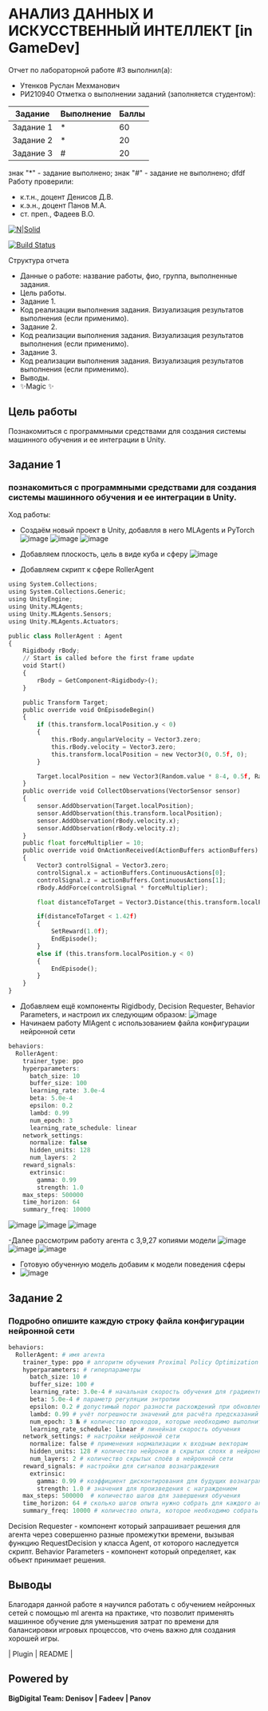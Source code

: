 # АНАЛИЗ ДАННЫХ И ИСКУССТВЕННЫЙ ИНТЕЛЛЕКТ [in GameDev]
Отчет по лабораторной работе #3 выполнил(а):
- Утенков Руслан Мехманович
- РИ210940
Отметка о выполнении заданий (заполняется студентом):

| Задание | Выполнение | Баллы |
| ------ | ------ | ------ |
| Задание 1 | * | 60 |
| Задание 2 | * | 20 |
| Задание 3 | # | 20 |

знак "*" - задание выполнено; знак "#" - задание не выполнено;
dfdf
Работу проверили:
- к.т.н., доцент Денисов Д.В.
- к.э.н., доцент Панов М.А.
- ст. преп., Фадеев В.О.

[![N|Solid](https://cldup.com/dTxpPi9lDf.thumb.png)](https://nodesource.com/products/nsolid)

[![Build Status](https://travis-ci.org/joemccann/dillinger.svg?branch=master)](https://travis-ci.org/joemccann/dillinger)

Структура отчета

- Данные о работе: название работы, фио, группа, выполненные задания.
- Цель работы.
- Задание 1.
- Код реализации выполнения задания. Визуализация результатов выполнения (если применимо).
- Задание 2.
- Код реализации выполнения задания. Визуализация результатов выполнения (если применимо).
- Задание 3.
- Код реализации выполнения задания. Визуализация результатов выполнения (если применимо).
- Выводы.
- ✨Magic ✨

## Цель работы
Познакомиться с программными средствами для создания системы машинного обучения и ее интеграции в Unity.

## Задание 1
### познакомиться с программными средствами для создания системы машинного обучения и ее интеграции в Unity.
Ход работы:
- Создаём новый проект в Unity, добавлля в него MLAgents и PyTorch
![image](https://user-images.githubusercontent.com/77449049/200846995-87b3ca01-d9b4-4d81-9d54-a9d0958b2ff3.png)
![image](https://user-images.githubusercontent.com/77449049/200848470-71c03d89-07cc-4488-bc27-3c820e82bc73.png)
![image](https://user-images.githubusercontent.com/77449049/200849660-5b040c41-53f1-47c2-822c-a0caf09a3b5f.png)


- Добавляем плоскость, цель в виде куба и сферу ![image](https://user-images.githubusercontent.com/77449049/198318367-7a549859-80a1-49c8-b5ad-2d3b062100a9.png)
- Добавляем скрипт к сфере RollerAgent

```py
using System.Collections;
using System.Collections.Generic;
using UnityEngine;
using Unity.MLAgents;
using Unity.MLAgents.Sensors;
using Unity.MLAgents.Actuators;

public class RollerAgent : Agent
{
    Rigidbody rBody;
    // Start is called before the first frame update
    void Start()
    {
        rBody = GetComponent<Rigidbody>();
    }

    public Transform Target;
    public override void OnEpisodeBegin()
    {
        if (this.transform.localPosition.y < 0)
        {
            this.rBody.angularVelocity = Vector3.zero;
            this.rBody.velocity = Vector3.zero;
            this.transform.localPosition = new Vector3(0, 0.5f, 0);
        }

        Target.localPosition = new Vector3(Random.value * 8-4, 0.5f, Random.value * 8-4);
    }
    public override void CollectObservations(VectorSensor sensor)
    {
        sensor.AddObservation(Target.localPosition);
        sensor.AddObservation(this.transform.localPosition);
        sensor.AddObservation(rBody.velocity.x);
        sensor.AddObservation(rBody.velocity.z);
    }
    public float forceMultiplier = 10;
    public override void OnActionReceived(ActionBuffers actionBuffers)
    {
        Vector3 controlSignal = Vector3.zero;
        controlSignal.x = actionBuffers.ContinuousActions[0];
        controlSignal.z = actionBuffers.ContinuousActions[1];
        rBody.AddForce(controlSignal * forceMultiplier);

        float distanceToTarget = Vector3.Distance(this.transform.localPosition, Target.localPosition);

        if(distanceToTarget < 1.42f)
        {
            SetReward(1.0f);
            EndEpisode();
        }
        else if (this.transform.localPosition.y < 0)
        {
            EndEpisode();
        }
    }
}
```
- Добавляем ещё компоненты Rigidbody, Decision Requester, Behavior Parameters, и настроил их следующим образом: 
![image](https://user-images.githubusercontent.com/77449049/198334038-c73a8934-953a-4ef2-8172-b7b5eae3d435.png)
- Начинаем работу MlAgent с использованием файла конфигурации нейронной сети

```js
behaviors:
  RollerAgent:
    trainer_type: ppo
    hyperparameters:
      batch_size: 10
      buffer_size: 100
      learning_rate: 3.0e-4
      beta: 5.0e-4
      epsilon: 0.2
      lambd: 0.99
      num_epoch: 3
      learning_rate_schedule: linear
    network_settings:
      normalize: false
      hidden_units: 128
      num_layers: 2
    reward_signals:
      extrinsic:
        gamma: 0.99
        strength: 1.0
    max_steps: 500000
    time_horizon: 64
    summary_freq: 10000
```
![image](https://user-images.githubusercontent.com/77449049/200870787-cdb2dc3f-044e-4f62-a704-ffcc80468f90.png)
![image](https://user-images.githubusercontent.com/77449049/200870985-82555238-cf76-44b8-93a8-061e2d1718e3.png)
![image](https://user-images.githubusercontent.com/77449049/200871045-e68f8190-dce3-4666-8611-4b95a20ddb0d.png)

-Далее рассмотрим работу агента с 3,9,27 копиями модели
![image](https://user-images.githubusercontent.com/77449049/200871593-9cfafe7e-cf18-4754-9ea0-1aff9627f5b2.png)
![image](https://user-images.githubusercontent.com/77449049/200871613-5255f70f-600b-4234-bade-1815bab0c4a0.png)
![image](https://user-images.githubusercontent.com/77449049/200871643-015866dd-29bb-4e36-9d26-26ca716ef92f.png)

- Готовую обученную модель добавим к модели поведения сферы
- ![image](https://user-images.githubusercontent.com/77449049/200874244-0abc7b69-6749-423f-b87e-1b10e9214028.png)

## Задание 2
### Подробно опишите каждую строку файла конфигурации нейронной сети
```py
behaviors:
  RollerAgent: # имя агента
    trainer_type: ppo # алгоритм обучения Proximal Policy Optimization
    hyperparameters: # гиперпараметры
      batch_size: 10 #
      buffer_size: 100 #
      learning_rate: 3.0e-4 # начальная скорость обучения для градиентного спуска
      beta: 5.0e-4 # параметр регуляции энтропии
      epsilon: 0.2 # допустимый порог разности расхождений при обновлении с градиентным спуском
      lambd: 0.99 # учёт погрешности значений для расчёта предсказаний
      num_epoch: 3 № # количество проходов, которые необходимо выполнить через буфер опыта при выполнении оптимизации
      learning_rate_schedule: linear # линейная скорость обучения
    network_settings: # настройки нейронной сети
      normalize: false # применения нормализации к входным векторам
      hidden_units: 128 # количество нейронов в скрытых слоях в нейронной сети
      num_layers: 2 # количество скрытых слоёв в нейронной сети
    reward_signals: # настройки для сигналов вознаграждения
      extrinsic:
        gamma: 0.99 # коэффициент дисконтирования для будущих вознаграждений, поступающих от окружающей среды
        strength: 1.0 # значения для произведения с награждением
    max_steps: 500000  # количество шагов для завершения обучения
    time_horizon: 64 # сколько шагов опыта нужно собрать для каждого агента
    summary_freq: 10000 # количество опыта, которое необходимо собрать перед созданием и отображением статистики обучения
```
Decision Requester - компонент который запрашивает решения для агента через совершенно разные промежутки времени, вызывая функцию RequestDecision у класса Agent, от которого наследуется скрипт.
Behavior Parameters - компонент который определяет, как объект принимает решения.
## Выводы

Благодаря данной работе я научился работать с обучением нейронных сетей с помощью ml агента на практике, что позволит применять машинное обучение для уменьшения затрат
по времени для балансировки игровых процессов, что очень важно для создания хорошей игры.

| Plugin | README |

## Powered by

**BigDigital Team: Denisov | Fadeev | Panov**
